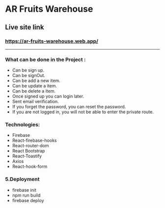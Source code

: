 # AR Fruits Warehouse

## Live site link
### https://ar-fruits-warehouse.web.app/

<hr>

### What can be done in the Project :
- Can be sign up.
- Can be signOut.
- Can be add a new item.
- Can be update a item.
- Can be delete a item.
- Once signed up you can login later.
- Sent email verification.
- If you forget the password, you can reset the password.
- If you are not logged in, you will not be able to enter the private route.


### Technologies:
- Firebase
- React-firebase-hooks
- React-router-dom
- React Bootstrap
- React-Toastify
- Axios
- React-hook-form



### 5.Deployment
* firebase init
* npm run build
* firebase deploy
